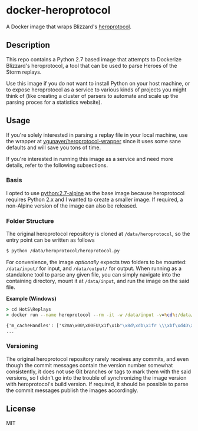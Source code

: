 # docker-heroprotocol
A Docker image that wraps Blizzard's [heroprotocol](https://github.com/Blizzard/heroprotocol/).

## Description
This repo contains a Python 2.7 based image that attempts to Dockerize Blizzard's heroprotocol, a tool that can be used to parse Heroes of the Storm replays.

Use this image if you do not want to install Python on your host machine, or to expose heroprotocol as a service to various kinds of projects you might think of (like creating a cluster of parsers to automate and scale up the parsing proces for a statistics website).

## Usage
If you're solely interested in parsing a replay file in your local machine, use the wrapper at [ygunayer/heroprotocol-wrapper](https://github.com/ygunayer/heroprotocol-wrapper) since it uses some sane defaults and will save you tons of time.

If you're interested in running this image as a service and need more details, refer to the following subsections.

### Basis
I opted to use [python:2.7-alpine](https://hub.docker.com/r/library/python/tags/2.7-alpine/) as the base image because heroprotocol requires Python 2.x and I wanted to create a smaller image. If required, a non-Alpine version of the image can also be released.

### Folder Structure
The original heroprotocol repository is cloned at `/data/heroprotocol`, so the entry point can be written as follows

```bash
$ python /data/heroprotocol/heroprotocol.py
```

For convenience, the image *optionally* expects two folders to be mounted: `/data/input/` for input, and `/data/output/` for output. When running as a standalone tool to parse any given file, you can simply navigate into the containing directory, mount it at `/data/input`, and run the image on the said file.

**Example (Windows)**
```bat
> cd HotS\Replays
> docker run --name heroprotocol --rm -it -w /data/input -v=%cd%:/data/input ygunayer/heroprotocol:latest python /data/heroprotocol/heroprotocol.py --details "Foo Bar.StormReplay"

{'m_cacheHandles': ['s2ma\x00\x00EU\x1f\x1b"\x8d\xdb\x1fr \\\xbf\xd4D\x05R\x87\x10\x0b\x0f9\x95\x9b\xe8\x16T\x81b\xe4\x08\x1e\xa8U\x11',
...
```

### Versioning
The original heroprotocol repository rarely receives any commits, and even though the commit messages contain the version number somewhat consistently, it does not use Git branches or tags to mark them with the said versions, so I didn't go into the trouble of synchronizing the image version with heroprotocol's build version. If required, it should be possible to parse the commit messages publish the images accordingly.

## License
MIT
